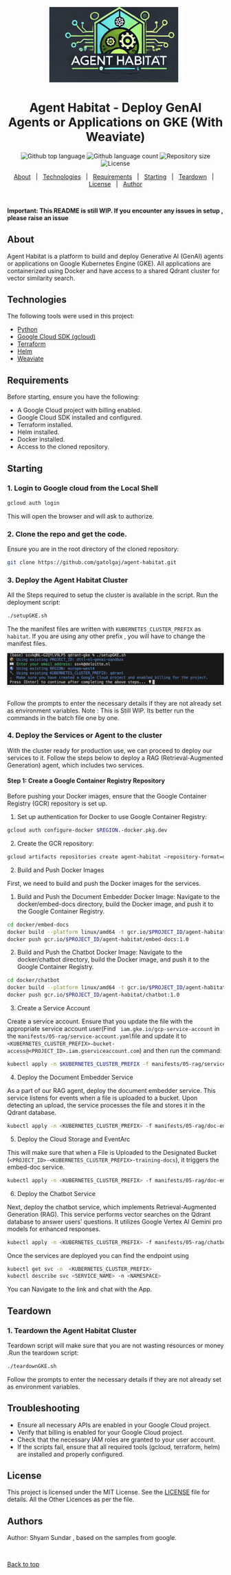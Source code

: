<div align="center" id="top">
  <img src="image/logo.png" alt="Agent Habitat" width="300px"/>
  &#xa0;
</div>

<h1 align="center">Agent Habitat - Deploy GenAI Agents or Applications on GKE (With Weaviate)</h1>

<p align="center">
  <img alt="Github top language" src="https://img.shields.io/github/languages/top/gatolgaj/agent-habitat?color=56BEB8">
  <img alt="Github language count" src="https://img.shields.io/github/languages/count/gatolgaj/agent-habitat?color=56BEB8">
  <img alt="Repository size" src="https://img.shields.io/github/repo-size/gatolgaj/agent-habitat?color=56BEB8">
  <img alt="License" src="https://img.shields.io/github/license/gatolgaj/agent-habitat?color=56BEB8">
</p>

<p align="center">
  <a href="#about">About</a> &#xa0; | &#xa0;
  <a href="#technologies">Technologies</a> &#xa0; | &#xa0;
  <a href="#requirements">Requirements</a> &#xa0; | &#xa0;
  <a href="#starting">Starting</a> &#xa0; | &#xa0;
  <a href="#teardown">Teardown</a> &#xa0; | &#xa0;
  <a href="#license">License</a> &#xa0; | &#xa0;
  <a href="https://github.com/gatolgaj" target="_blank">Author</a>
</p>

<br>

**Important: This README is still WIP. If you encounter any issues in setup , please raise an issue**

## About

Agent Habitat is a platform to build and deploy Generative AI (GenAI) agents or applications on Google Kubernetes Engine (GKE). All applications are containerized using Docker and have access to a shared Qdrant cluster for vector similarity search.

## Technologies

The following tools were used in this project:

- [Python](https://www.python.org/)
- [Google Cloud SDK (gcloud)](https://cloud.google.com/sdk/docs/install)
- [Terraform](https://www.terraform.io/)
- [Helm](https://helm.sh/)
- [Weaviate](https://weaviate.io/)

## Requirements

Before starting, ensure you have the following:

- A Google Cloud project with billing enabled.
- Google Cloud SDK installed and configured.
- Terraform installed.
- Helm installed.
- Docker installed.
- Access to the cloned repository.

## Starting

### 1. Login to Google cloud from the Local Shell
```sh
gcloud auth login
```
This will open the browser and will ask to authorize.

### 2. Clone the repo and get the code.

Ensure you are in the root directory of the cloned repository:

```sh
git clone https://github.com/gatolgaj/agent-habitat.git 
```

### 3. Deploy the Agent Habitat Cluster

All the Steps required to setup the cluster is available in the script. Run the deployment script:

```sh
./setupGKE.sh
```
The the manifest files are written with `KUBERNETES_CLUSTER_PREFIX` as `habitat`. If you are using any other prefix , you will have to change the manifest files.
<div align="center" id="top">
  <img src="image/screenshot.png" alt="Agent Habitat" />
  &#xa0;
</div>

Follow the prompts to enter the necessary details if they are not already set as environment variables.
Note : This is Still WIP. Its better run the commands in the batch file one by one. 

### 4. Deploy the Services or Agent to the cluster

With the cluster ready for production use, we can proceed to deploy our services to it. Follow the steps below to deploy a RAG (Retrieval-Augmented Generation) agent, which includes two services.

#### Step 1: Create a Google Container Registry Repository

Before pushing your Docker images, ensure that the Google Container Registry (GCR) repository is set up.

 1. Set up authentication for Docker to use Google Container Registry:

```sh
gcloud auth configure-docker $REGION.-docker.pkg.dev
```

 2. Create the GCR repository:

```sh
gcloud artifacts repositories create agent-habitat –repository-format=docker –location=<region>
```

2. Build and Push Docker Images

First, we need to build and push the Docker images for the services.

 1. Build and Push the Document Embedder Docker Image:
Navigate to the docker/embed-docs directory, build the Docker image, and push it to the Google Container Registry.

```sh
cd docker/embed-docs
docker build --platform linux/amd64 -t gcr.io/$PROJECT_ID/agent-habitat/embed-docs:1.0 .
docker push gcr.io/$PROJECT_ID/agent-habitat/embed-docs:1.0
```

 2. Build and Push the Chatbot Docker Image:
Navigate to the docker/chatbot directory, build the Docker image, and push it to the Google Container Registry.

```sh
cd docker/chatbot
docker build --platform linux/amd64 -t gcr.io/$PROJECT_ID/agent-habitat/chatbot:1.0 .
docker push gcr.io/$PROJECT_ID/agent-habitat/chatbot:1.0
```

3. Create a Service Account

Create a service account. Ensure that you update the file with the appropriate service account user(Find  ` iam.gke.io/gcp-service-account` in the `manifests/05-rag/service-account.yaml`file and update it to `<KUBERNETES_CLUSTER_PREFIX>-bucket-access@<PROJECT_ID>.iam.gserviceaccount.com`) and then run the command:

```sh
kubectl apply -n $KUBERNETES_CLUSTER_PREFIX -f manifests/05-rag/service-account.yaml
```

4. Deploy the Document Embedder Service

As a part of our RAG agent, deploy the document embedder service. This service listens for events when a file is uploaded to a bucket. Upon detecting an upload, the service processes the file and stores it in the Qdrant database.

```sh
kubectl apply -n <KUBERNETES_CLUSTER_PREFIX> -f manifests/05-rag/doc-embedder.yaml
```
5. Deploy the Cloud Storage and EventArc 

This will make sure that when a File is Uploaded to the Designated Bucket (`<PROJECT_ID>-<KUBERNETES_CLUSTER_PREFIX>-training-docs`), it triggers the embed-doc service.
```sh
kubectl apply -n <KUBERNETES_CLUSTER_PREFIX> -f manifests/05-rag/doc-embedder.yaml
```

6. Deploy the Chatbot Service

Next, deploy the chatbot service, which implements Retrieval-Augmented Generation (RAG). This service performs vector searches on the Qdrant database to answer users’ questions. It utilizes Google Vertex AI Gemini pro models for enhanced responses.

```sh
kubectl apply -n <KUBERNETES_CLUSTER_PREFIX> -f manifests/05-rag/chatbot.yaml
```
Once the services are deployed you can find the endpoint using 

```sh
kubectl get svc -n  <KUBERNETES_CLUSTER_PREFIX>
kubectl describe svc <SERVICE_NAME> -n <NAMESPACE>
```
You can Navigate to the link and chat with the App.


## Teardown

### 1. Teardown the Agent Habitat Cluster

Teardown script will make sure that you are not wasting resources or money .Run the teardown script:

```sh
./teardownGKE.sh
```

Follow the prompts to enter the necessary details if they are not already set as environment variables.

## Troubleshooting

- Ensure all necessary APIs are enabled in your Google Cloud project.
- Verify that billing is enabled for your Google Cloud project.
- Check that the necessary IAM roles are granted to your user account.
- If the scripts fail, ensure that all required tools (gcloud, terraform, helm) are installed and properly configured.

## License

This project is licensed under the MIT License. See the [LICENSE](LICENSE) file for details. All the Other Licences as per the file.

## Authors

Author: Shyam Sundar , based on the samples from google.

&#xa0;

<a href="#top">Back to top</a>
